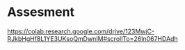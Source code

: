 # Assesment


https://colab.research.google.com/drive/123MwjC-RJkbHgHf8L1YE3UKsoQmDwnIM#scrollTo=26In067HDAdh


